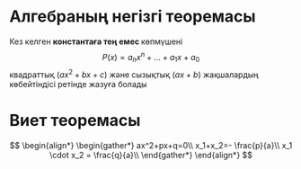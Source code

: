 # Алгебраның негізгі теоремасы
Кез келген <strong>константаға тең емес </strong> көпмүшені $$ P(x)=a_nx^n+…+a_1x+a_0 $$ квадраттық $(ax^2+bx+c)$ және сызықтық $(аx+b)$ жақшалардың көбейтіндісі ретінде жазуға болады 

# Виет теоремасы

$$
\begin{align*}
\begin{gather*}
ax^2+px+q=0\\
x_1+x_2=- \frac{p}{a}\\
x_1 \cdot x_2 = \frac{q}{a}\\
\end{gather*}
\end{align*}
$$